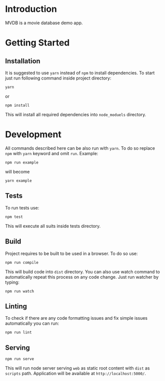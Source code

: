 # Introduction

MVDB is a movie database demo app.

# Getting Started

## Installation

It is suggested to use `yarn` instead of `npm` to install dependencies.
To start just run following command inside project directory:

```
yarn
```

or

```
npm install
```

This will install all required dependencies into `node_moduels`
directory.

# Development

All commands described here can be also run with `yarn`. To do so
replace `npm` with `yarn` keyword and omit `run`. Example:

```
npm run example
```

will become

```
yarn example
```

## Tests

To run tests use:

```
npm test
```

This will execute all suits inside tests directory.

## Build

Project requires to be built to be used in a browser. To do so use:

```
npm run compile
```

This will build code into `dist` directory. You can also use watch
command to automatically repeat this process on any code change.
Just run watcher by typing:

```
npm run watch
```

## Linting

To check if there are any code formatting issues
and fix simple issues automatically you can run:

```
npm run lint
```

## Serving

```
npm run serve
```

This will run node server serving `web` as static root content
with `dist` as `scripts` path.
Application will be available at `http://localhost:5000/`.
